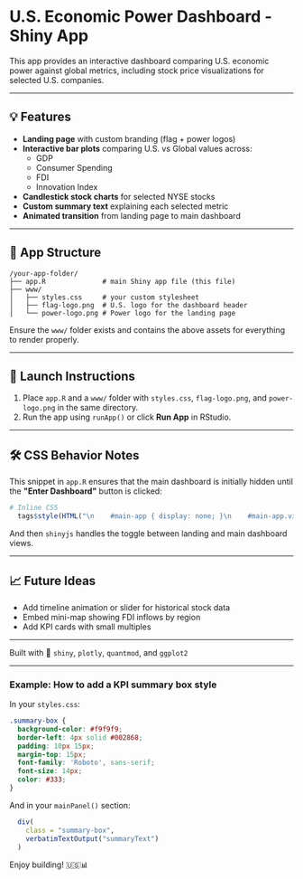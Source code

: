 # U.S. Economic Power Dashboard - Shiny App

This app provides an interactive dashboard comparing U.S. economic power against global metrics, including stock price visualizations for selected U.S. companies.

---

## 💡 Features

- **Landing page** with custom branding (flag + power logos)
- **Interactive bar plots** comparing U.S. vs Global values across:
  - GDP
  - Consumer Spending
  - FDI
  - Innovation Index
- **Candlestick stock charts** for selected NYSE stocks
- **Custom summary text** explaining each selected metric
- **Animated transition** from landing page to main dashboard

---

## 📁 App Structure

```
/your-app-folder/
├── app.R              # main Shiny app file (this file)
├── www/
│   ├── styles.css     # your custom stylesheet
│   ├── flag-logo.png  # U.S. logo for the dashboard header
│   └── power-logo.png # Power logo for the landing page
```

Ensure the `www/` folder exists and contains the above assets for everything to render properly.

---

## 🚀 Launch Instructions

1. Place `app.R` and a `www/` folder with `styles.css`, `flag-logo.png`, and `power-logo.png` in the same directory.
2. Run the app using `runApp()` or click **Run App** in RStudio.

---

## 🛠️ CSS Behavior Notes

This snippet in `app.R` ensures that the main dashboard is initially hidden until the **"Enter Dashboard"** button is clicked:

```r
# Inline CSS
  tags$style(HTML("\n    #main-app { display: none; }\n    #main-app.visible { display: block !important; }\n  "))
```

And then `shinyjs` handles the toggle between landing and main dashboard views.

---

## 📈 Future Ideas

- Add timeline animation or slider for historical stock data
- Embed mini-map showing FDI inflows by region
- Add KPI cards with small multiples

---

Built with 💼 `shiny`, `plotly`, `quantmod`, and `ggplot2`

---

### Example: How to add a KPI summary box style

In your `styles.css`:
```css
.summary-box {
  background-color: #f9f9f9;
  border-left: 4px solid #002868;
  padding: 10px 15px;
  margin-top: 15px;
  font-family: 'Roboto', sans-serif;
  font-size: 14px;
  color: #333;
}
```

And in your `mainPanel()` section:
```r
  div(
    class = "summary-box",
    verbatimTextOutput("summaryText")
  )
```

Enjoy building! 🇺🇸📊
